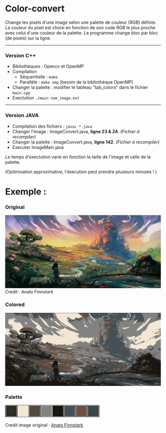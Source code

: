 # Color-convert
Change les pixels d'une image selon une palette de couleur (RGB) définie.
La couleur du pixel est choisi en fonction de son code RGB le plus proche avec celui d'une couleur de la palette.
Le programme change bloc par bloc (de pixels) sur la ligne.

------
### Version C++
- Bibliothèques : Opencv et OpenMP
- Compilation
  - Séquentielle :  ```make```
  - Parallèle :  ```make omp``` (besoin de la bibliothèque OpenMP)
- Changer la palette : modifier le tableau "tab_colors" dans le fichier  ```main.cpp```
- Exectution  ```./main nom_image.ext```
------
### Version JAVA
- Compilation des fichiers : ```javac *.java ```
- Changer l'image : ImageConvert.java, __ligne 23 & 24__. *(Fichier à recompiler)*
- Changer la palette : ImageConvert.java, __ligne 142__. *(Fichier à recompiler)*
- Executer ImageMain.java

Le temps d'exectution varie en fonction la taille de l'image et celle de la palette.


(Optimisation approximative, l'éxecution peut prendre plusieurs minutes ! )

# Exemple : 

### Original
![Alt text](https://github.com/ElCald/Color-convert/blob/main/Exemple/original.jpg?raw=true)
Credit : Anato Finnstark
### Colored
![Alt text](https://github.com/ElCald/Color-convert/blob/main/Exemple/original-swap.jpg?raw=true)
### Palette
![Alt text](https://github.com/ElCald/Color-convert/blob/main/Exemple/palette.png?raw=true)

Credit image original : [Anato Finnstark](https://www.artstation.com/artwork/rnDN5)
